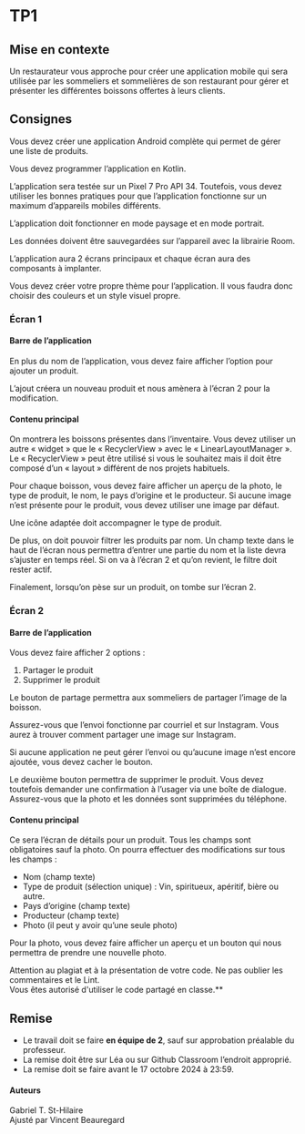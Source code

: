 # TP1

## Mise en contexte
Un restaurateur vous approche pour créer une application mobile qui sera utilisée par les sommeliers
et sommelières de son restaurant pour gérer et présenter les différentes boissons offertes à leurs
clients.

## Consignes
Vous devez créer une application Android complète qui permet de gérer une liste de produits.

Vous devez programmer l’application en Kotlin.

L’application sera testée sur un Pixel 7 Pro API 34. Toutefois, vous devez utiliser les bonnes pratiques pour que l’application fonctionne sur un maximum d’appareils mobiles différents.

L’application doit fonctionner en mode paysage et en mode portrait.

Les données doivent être sauvegardées sur l’appareil avec la librairie Room.

L’application aura 2 écrans principaux et chaque écran aura des composants à implanter.

Vous devez créer votre propre thème pour l’application. Il vous faudra donc choisir des couleurs et un style visuel propre.

### **Écran 1**
#### Barre de l’application
En plus du nom de l’application, vous devez faire afficher l’option pour ajouter un produit.

L’ajout créera un nouveau produit et nous amènera à l’écran 2 pour la modification.

#### Contenu principal
On montrera les boissons présentes dans l’inventaire.
Vous devez utiliser un autre « widget » que le « RecyclerView » avec le « LinearLayoutManager ». Le « RecyclerView » peut être utilisé si vous le souhaitez mais il doit être composé d’un « layout » différent de nos projets habituels.

Pour chaque boisson, vous devez faire afficher un aperçu de la photo, le type de produit, le nom, le pays d’origine et le producteur. Si aucune image n’est présente pour le produit, vous devez utiliser une image par défaut.

Une icône adaptée doit accompagner le type de produit.

De plus, on doit pouvoir filtrer les produits par nom. Un champ texte dans le haut de l’écran nous permettra d’entrer une partie du nom et la liste devra s’ajuster en temps réel. Si on va à l’écran 2 et qu’on revient, le filtre doit rester actif.

Finalement, lorsqu’on pèse sur un produit, on tombe sur l’écran 2.

### **Écran 2**
#### Barre de l’application
Vous devez faire afficher 2 options :

 1. Partager le produit
 2. Supprimer le produit

Le bouton de partage permettra aux sommeliers de partager l’image de la boisson.

Assurez-vous que l’envoi fonctionne par courriel et sur Instagram. Vous aurez à trouver comment partager une image sur Instagram.

Si aucune application ne peut gérer l’envoi ou qu’aucune image n’est encore ajoutée, vous devez cacher le bouton.

Le deuxième bouton permettra de supprimer le produit. Vous devez toutefois demander une confirmation à l’usager via une boîte de dialogue. Assurez-vous que la photo et les données sont supprimées du téléphone.

#### Contenu principal
Ce sera l’écran de détails pour un produit. Tous les champs sont obligatoires sauf la photo. On pourra
effectuer des modifications sur tous les champs :
 - Nom (champ texte)
 -  Type de produit (sélection unique) : Vin, spiritueux, apéritif, bière ou autre.
 -  Pays d’origine (champ texte)
 -  Producteur (champ texte)
 -  Photo (il peut y avoir qu’une seule photo)

Pour la photo, vous devez faire afficher un aperçu et un bouton qui nous permettra de prendre une nouvelle photo.



Attention au plagiat et à la présentation de votre code. Ne pas oublier les commentaires et le Lint.  
Vous êtes autorisé d'utiliser le code partagé en classe.**  

## Remise
- Le travail doit se faire **en équipe de 2**, sauf sur approbation préalable du professeur.  
- La remise doit être sur Léa ou sur Github Classroom l’endroit approprié.  
- La remise doit se faire avant le 17 octobre 2024 à 23:59.  


#### Auteurs
Gabriel T. St-Hilaire  
Ajusté par Vincent Beauregard
